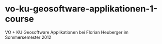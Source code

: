 vo-ku-geosoftware-applikationen-1-course
========================================

VO + KU Geosoftware Applikationen bei Florian Heuberger im Sommersemester 2012